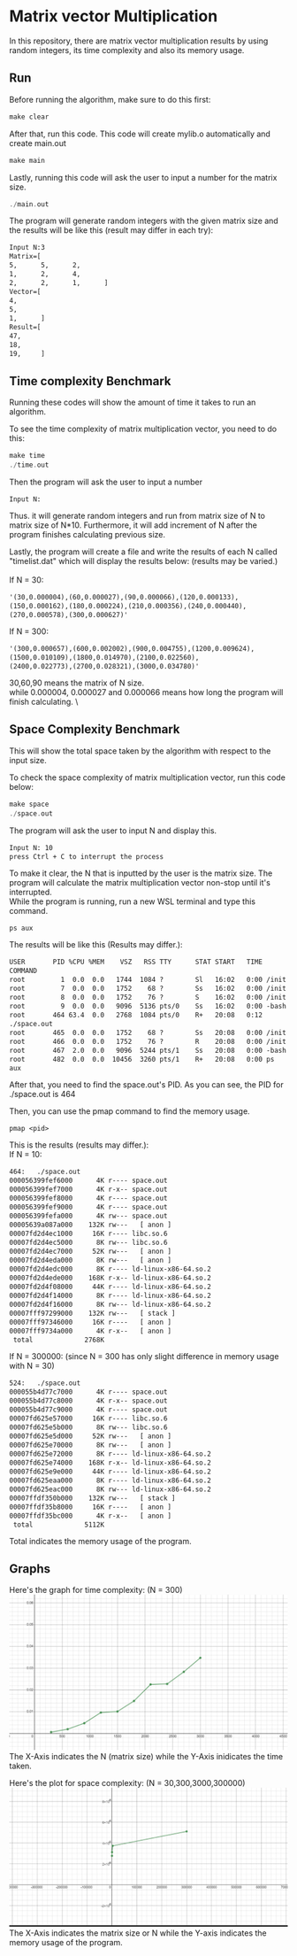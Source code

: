 # Matrix vector Multiplication 

In this repository, there are matrix vector multiplication results by using random integers, its time complexity and also its memory usage.
## Run

Before running the algorithm, make sure to do this first:

```c
make clear
```
After that, run this code. This code will create mylib.o automatically and create main.out
```c
make main
```
Lastly, running this code will ask the user to input a number for the matrix size.
```c
./main.out
```
The program will generate random integers with the given matrix size and the results will be like this (result may differ in each try):
```
Input N:3
Matrix=[
5,      5,      2,
1,      2,      4,
2,      2,      1,      ]
Vector=[
4,
5,
1,      ]
Result=[
47,
18,
19,     ]
```

## Time complexity Benchmark
Running these codes will show the amount of time it takes to run an algorithm.

To see the time complexity of matrix multiplication vector, you need to do this:
```c
make time
./time.out
```
Then the program will ask the user to input a number
```
Input N:
```
Thus. it will generate random integers and run from matrix size of N to matrix size of N*10. Furthermore, it will add increment of N after the program finishes calculating previous size. 

Lastly, the program will create a file and write the results of each N called "timelist.dat" which will display the results below: (results may be varied.)
\
\
If N = 30:
```
'(30,0.000004),(60,0.000027),(90,0.000066),(120,0.000133),(150,0.000162),(180,0.000224),(210,0.000356),(240,0.000440),(270,0.000578),(300,0.000627)'
```
If N = 300:
```
'(300,0.000657),(600,0.002002),(900,0.004755),(1200,0.009624),(1500,0.010109),(1800,0.014970),(2100,0.022560),
(2400,0.022773),(2700,0.028321),(3000,0.034780)'
```
30,60,90 means the matrix of N size. 
\
while 0.000004, 0.000027 and 0.000066 means how long the program will finish calculating. 
\




## Space Complexity Benchmark

This will show the total space taken by the algorithm with respect to the input size.

To check the space complexity of matrix multiplication vector, run this code below:
```c
make space
./space.out
```
The program will ask the user to input N and display this.
```
Input N: 10
press Ctrl + C to interrupt the process
```
To make it clear, the N that is inputted by the user is the matrix size. The program will calculate the matrix multiplication vector non-stop until it's interrupted.
\
While the program is running, run a new WSL terminal and type this command.
```
ps aux
```
The results will be like this (Results may differ.):
```
USER       PID %CPU %MEM    VSZ   RSS TTY      STAT START   TIME COMMAND
root         1  0.0  0.0   1744  1084 ?        Sl   16:02   0:00 /init
root         7  0.0  0.0   1752    68 ?        Ss   16:02   0:00 /init
root         8  0.0  0.0   1752    76 ?        S    16:02   0:00 /init
root         9  0.0  0.0   9096  5136 pts/0    Ss   16:02   0:00 -bash
root       464 63.4  0.0   2768  1084 pts/0    R+   20:08   0:12 ./space.out
root       465  0.0  0.0   1752    68 ?        Ss   20:08   0:00 /init
root       466  0.0  0.0   1752    76 ?        R    20:08   0:00 /init
root       467  2.0  0.0   9096  5244 pts/1    Ss   20:08   0:00 -bash
root       482  0.0  0.0  10456  3260 pts/1    R+   20:08   0:00 ps aux
```
After that, you need to find the space.out's PID. As you can see, the PID for ./space.out is 464

Then, you can use the pmap command to find the memory usage.

```
pmap <pid>
``` 
This is the results (results may differ.):
\
If N = 10:
```
464:   ./space.out
000056399fef6000      4K r---- space.out
000056399fef7000      4K r-x-- space.out
000056399fef8000      4K r---- space.out
000056399fef9000      4K r---- space.out
000056399fefa000      4K rw--- space.out
00005639a087a000    132K rw---   [ anon ]
00007fd2d4ec1000     16K r---- libc.so.6
00007fd2d4ec5000      8K rw--- libc.so.6
00007fd2d4ec7000     52K rw---   [ anon ]
00007fd2d4eda000      8K rw---   [ anon ]
00007fd2d4edc000      8K r---- ld-linux-x86-64.so.2
00007fd2d4ede000    168K r-x-- ld-linux-x86-64.so.2
00007fd2d4f08000     44K r---- ld-linux-x86-64.so.2
00007fd2d4f14000      8K r---- ld-linux-x86-64.so.2
00007fd2d4f16000      8K rw--- ld-linux-x86-64.so.2
00007fff97299000    132K rw---   [ stack ]
00007fff97346000     16K r----   [ anon ]
00007fff9734a000      4K r-x--   [ anon ]
 total             2768K
```
If N = 300000: (since N = 300 has only slight difference in memory usage with N = 30)
```
524:   ./space.out
000055b4d77c7000      4K r---- space.out
000055b4d77c8000      4K r-x-- space.out
000055b4d77c9000      4K r---- space.out
00007fd625e57000     16K r---- libc.so.6
00007fd625e5b000      8K rw--- libc.so.6
00007fd625e5d000     52K rw---   [ anon ]
00007fd625e70000      8K rw---   [ anon ]
00007fd625e72000      8K r---- ld-linux-x86-64.so.2
00007fd625e74000    168K r-x-- ld-linux-x86-64.so.2
00007fd625e9e000     44K r---- ld-linux-x86-64.so.2
00007fd625eaa000      8K r---- ld-linux-x86-64.so.2
00007fd625eac000      8K rw--- ld-linux-x86-64.so.2
00007ffdf350b000    132K rw---   [ stack ]
00007ffdf35b8000     16K r----   [ anon ]
00007ffdf35bc000      4K r-x--   [ anon ]
 total             5112K
```
Total indicates the memory usage of the program.

## Graphs
Here's the graph for time complexity: (N = 300)
!["time"](images/timecomplex.jpeg)
The X-Axis indicates the N (matrix size) while the Y-Axis inidicates the time taken.

Here's the plot for space complexity: (N = 30,300,3000,300000)
!["memory"](images/spacecomplex.jpeg)
The X-Axis indicates the matrix size or N while the Y-axis indicates the memory usage of the program.
